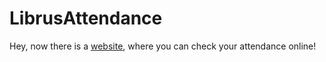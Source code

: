 # LibrusAttendance

Hey, now there is a [website](frekwencja.edu.pl), where you can check your attendance online!
